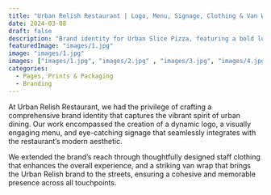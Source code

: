 ```yaml
---
title: "Urban Relish Restaurant | Logo, Menu, Signage, Clothing & Van Wrap Designs"
date: 2024-03-08
draft: false
description: "Brand identity for Urban Slice Pizza, featuring a bold logo, vibrant packaging, signage, and a playful menu design that captures the pizzeria's energetic spirit"
featuredImage: "images/1.jpg"
image: "images/1.jpg"
images: ["images/1.jpg", "images/2.jpg" , "images/3.jpg", "images/4.jpg" , "images/5.jpg", "images/6.jpg" , "images/7.jpg"]
categories:
  - Pages, Prints & Packaging
  - Branding
---
```


At Urban Relish Restaurant, we had the privilege of crafting a comprehensive brand identity that captures the vibrant spirit of urban dining. Our work encompassed the creation of a dynamic logo, a visually engaging menu, and eye-catching signage that seamlessly integrates with the restaurant’s modern aesthetic.

We extended the brand’s reach through thoughtfully designed staff clothing that enhances the overall experience, and a striking van wrap that brings the Urban Relish brand to the streets, ensuring a cohesive and memorable presence across all touchpoints.

